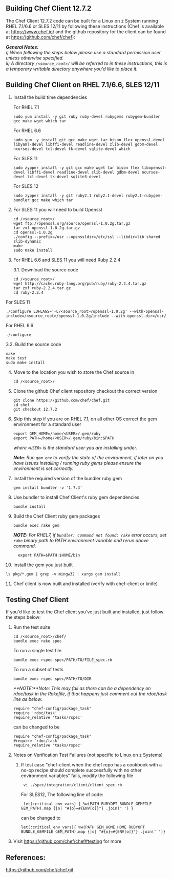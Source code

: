 ## Building Chef Client 12.7.2

The Chef Client 12.7.2 code can be built for a Linux on z System running RHEL 7.1/6.6 or SLES 12/11 by following these instructions (Chef is available at https://www.chef.io/ and the github repository for the client can be found at https://github.com/chef/chef):

_**General Notes:**_   
_i) When following the steps below please use a standard permission user unless otherwise specified._  
_ii) A directory `/<source_root>/` will be referred to in these instructions, this is a temporary writable directory anywhere you'd like to place it._


## Building Chef Client on RHEL 7.1/6.6, SLES 12/11

1. Install the build time dependencies

    For RHEL 7.1 
    ```
    sudo yum install -y git ruby ruby-devel rubygems rubygem-bundler gcc make wget which tar
    ```
	
    For RHEL 6.6 
    ```
    sudo yum -y install git gcc make wget tar bison flex openssl-devel libyaml-devel libffi-devel readline-devel zlib-devel gdbm-devel ncurses-devel tcl-devel tk-devel sqlite-devel which	  
    ```
    
    For SLES 11
    ```
    sudo zypper install -y git gcc make wget tar bison flex libopenssl-devel libffi-devel readline-devel zlib-devel gdbm-devel ncurses-devel tcl-devel tk-devel sqlite3-devel	      
    ```

    For SLES 12
    ```
    sudo zypper install -y git ruby2.1 ruby2.1-devel ruby2.1-rubygem-bundler gcc make which tar    
    ```

2. For SLES 11 you will need to build Openssl  

    ```
    cd /<source_root>/
    wget ftp://openssl.org/source/openssl-1.0.2g.tar.gz
    tar zxf openssl-1.0.2g.tar.gz
    cd openssl-1.0.2g
    ./config --prefix=/usr --openssldir=/etc/ssl --libdir=lib shared zlib-dynamic
    make
    sudo make install
    ```
    
3. For RHEL 6.6 and SLES 11 you will need Ruby 2.2.4
   
   3.1. Download the source code
   ```
   cd /<source_root>/
   wget http://cache.ruby-lang.org/pub/ruby/ruby-2.2.4.tar.gz
   tar zxf ruby-2.2.4.tar.gz
   cd ruby-2.2.4
   ```
	
  For SLES 11
  ```
  ./configure LDFLAGS='-L/<source_root>/openssl-1.0.2g' --with-openssl-include=/<source_root>/openssl-1.0.2g/include --with-openssl-dir=/usr/
  ```
	  
  For RHEL 6.6
  ```
  ./configure
  ```

   3.2. Build the source code
   ```
   make
   make test	  
   sudo make install
   ```
	
4. Move to the location you wish to store the Chef source in

    ```
    cd /<source_root>/
    ```

5. Clone the github Chef client repository checkout the correct version

    ```
    git clone https://github.com/chef/chef.git
    cd chef
    git checkout 12.7.2
    ```

6. Skip this step if you are on RHEL 7.1, on all other OS correct the gem environment for a standard user

    ```
    export GEM_HOME=/home/<USER>/.gem/ruby
    export PATH=/home/<USER>/.gem/ruby/bin:$PATH
    ``` 

    _where `<USER>` is the standard user you are installing under._
       
   _**Note**: Run ```gem env``` to verify the state of the environment, if later on you have issues installing / running ruby gems please ensure the environment is set correctly._
	
7. Install the required version of the bundler ruby gem

   ```
   gem install bundler -v '1.7.3'
   ```
	
8. Use bundler to install Chef Client's ruby gem dependencies

   ```
   bundle install
   ```
    
9. Build the Chef Client ruby gem packages

   ```
   bundle exec rake gem
   ```

   _**NOTE:** For RHEL7, if ```bundler: command not found: rake``` error occurs, set ```rake``` binary path to PATH environment variable and rerun above command._  

    ```
      export PATH=$PATH:$HOME/bin
    ```

10. Install the gem you just built

   ```
   ls pkg/*.gem | grep -v mingw32 | xargs gem install
   ```    
   
11. Chef client is now built and installed (verify with chef-client or knife)


## Testing Chef Client

If you'd like to test the Chef client you've just built and installed, just follow the steps below:

1. Run the test suite
   	
   ```
   cd /<source_root>/chef/
   bundle exec rake spec
   ```  
   To run a single test file
   ```  
   bundle exec rspec spec/PATH/TO/FILE_spec.rb
   ```  
   To run a subset of tests
   ```
   bundle exec rspec spec/PATH/TO/DIR
   ```
   
   _**NOTE:**Note: This may fail as there can be a dependency on rdoc/task in the Rakefile, if that happens just comment out the rdoc/task line as below._

   ```
   require "chef-config/package_task"
   require 'rdoc/task'
   require_relative 'tasks/rspec'
   ```
   can be changed to be

   ```
   require "chef-config/package_task"
   #require 'rdoc/task'
   require_relative 'tasks/rspec'
   ```

2. Notes on Verification Test Failures (not specific to Linux on z Systems)  
   1. If test case "chef-client when the chef repo has a cookbook with a no-op recipe should complete successfully with no other environment variables" fails, modify the following file  

   		``` vi ./spec/integration/client/client_spec.rb```  
     
		For SLES12, The following line of code:
		
		``` let(:critical_env_vars) { %w(PATH RUBYOPT BUNDLE_GEMFILE GEM_PATH).map {|o| "#{o}=#{ENV[o]}"} .join(' ') }```
	
		can be changed to 
		
		```let(:critical_env_vars){ %w(PATH GEM_HOME HOME RUBYOPT BUNDLE_GEMFILE GEM_PATH).map {|o| "#{o}=#{ENV[o]}"} .join(' ')}```
        	
3. Visit https://github.com/chef/chef#testing for more   

## References:

https://github.com/chef/chef.git
